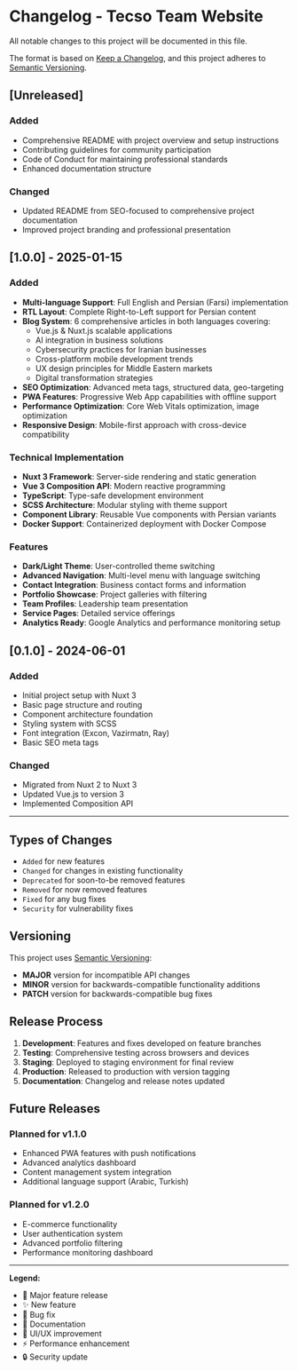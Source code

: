 # Changelog - Tecso Team Website

All notable changes to this project will be documented in this file.

The format is based on [Keep a Changelog](https://keepachangelog.com/en/1.0.0/),
and this project adheres to [Semantic Versioning](https://semver.org/spec/v2.0.0.html).

## [Unreleased]

### Added
- Comprehensive README with project overview and setup instructions
- Contributing guidelines for community participation
- Code of Conduct for maintaining professional standards
- Enhanced documentation structure

### Changed
- Updated README from SEO-focused to comprehensive project documentation
- Improved project branding and professional presentation

## [1.0.0] - 2025-01-15

### Added
- **Multi-language Support**: Full English and Persian (Farsi) implementation
- **RTL Layout**: Complete Right-to-Left support for Persian content
- **Blog System**: 6 comprehensive articles in both languages covering:
  - Vue.js & Nuxt.js scalable applications
  - AI integration in business solutions
  - Cybersecurity practices for Iranian businesses
  - Cross-platform mobile development trends
  - UX design principles for Middle Eastern markets
  - Digital transformation strategies
- **SEO Optimization**: Advanced meta tags, structured data, geo-targeting
- **PWA Features**: Progressive Web App capabilities with offline support
- **Performance Optimization**: Core Web Vitals optimization, image optimization
- **Responsive Design**: Mobile-first approach with cross-device compatibility

### Technical Implementation
- **Nuxt 3 Framework**: Server-side rendering and static generation
- **Vue 3 Composition API**: Modern reactive programming
- **TypeScript**: Type-safe development environment
- **SCSS Architecture**: Modular styling with theme support
- **Component Library**: Reusable Vue components with Persian variants
- **Docker Support**: Containerized deployment with Docker Compose

### Features
- **Dark/Light Theme**: User-controlled theme switching
- **Advanced Navigation**: Multi-level menu with language switching
- **Contact Integration**: Business contact forms and information
- **Portfolio Showcase**: Project galleries with filtering
- **Team Profiles**: Leadership team presentation
- **Service Pages**: Detailed service offerings
- **Analytics Ready**: Google Analytics and performance monitoring setup

## [0.1.0] - 2024-06-01

### Added
- Initial project setup with Nuxt 3
- Basic page structure and routing
- Component architecture foundation
- Styling system with SCSS
- Font integration (Excon, Vazirmatn, Ray)
- Basic SEO meta tags

### Changed
- Migrated from Nuxt 2 to Nuxt 3
- Updated Vue.js to version 3
- Implemented Composition API

---

## Types of Changes

- `Added` for new features
- `Changed` for changes in existing functionality
- `Deprecated` for soon-to-be removed features
- `Removed` for now removed features
- `Fixed` for any bug fixes
- `Security` for vulnerability fixes

## Versioning

This project uses [Semantic Versioning](https://semver.org/):

- **MAJOR** version for incompatible API changes
- **MINOR** version for backwards-compatible functionality additions
- **PATCH** version for backwards-compatible bug fixes

## Release Process

1. **Development**: Features and fixes developed on feature branches
2. **Testing**: Comprehensive testing across browsers and devices
3. **Staging**: Deployed to staging environment for final review
4. **Production**: Released to production with version tagging
5. **Documentation**: Changelog and release notes updated

## Future Releases

### Planned for v1.1.0
- Enhanced PWA features with push notifications
- Advanced analytics dashboard
- Content management system integration
- Additional language support (Arabic, Turkish)

### Planned for v1.2.0
- E-commerce functionality
- User authentication system
- Advanced portfolio filtering
- Performance monitoring dashboard

---

**Legend:**
- 🚀 Major feature release
- ✨ New feature
- 🐛 Bug fix
- 📝 Documentation
- 🎨 UI/UX improvement
- ⚡ Performance enhancement
- 🔒 Security update